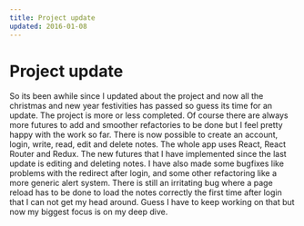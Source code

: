 ```yaml
---
title: Project update
updated: 2016-01-08
---
```


# Project update

So its been awhile since I updated about the project and now all the christmas and new year festivities has passed so guess its time for an update.
The project is more or less completed. Of course there are always more futures to add and smoother refactories to be done but I feel pretty happy with the work so far.
There is now possible to create an account, login, write, read, edit and delete notes. The whole app uses React, React Router and Redux.
The new futures that I have implemented since the last update is editing and deleting notes. I have also made some bugfixes like problems with the redirect after login, and some other refactoring like a more generic alert system.
There is still an irritating bug where a page reload has to be done to load the notes correctly the first time after login that I can not get my head around. Guess I have to keep working on that but now my biggest focus is on my deep dive.